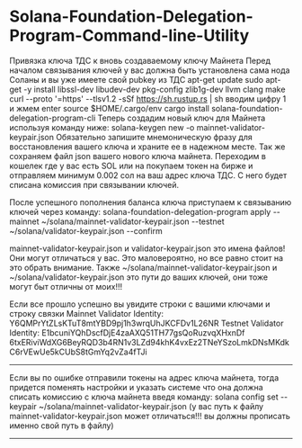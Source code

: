 # Solana-Foundation-Delegation-Program-Command-line-Utility
Привязка ключа ТДС к вновь создаваемому ключу Майнета
Перед началом связывания ключей у вас должна быть установлена сама нода Соланы и вы уже имеете свой pubkey из ТДС
apt-get update
sudo apt-get -y install libssl-dev libudev-dev pkg-config zlib1g-dev llvm clang make
curl --proto '=https' --tlsv1.2 -sSf https://sh.rustup.rs | sh
вводим цифру 1 и жмем enter
source $HOME/.cargo/env
cargo install solana-foundation-delegation-program-cli
Теперь создадим новый ключ для Майнета используя команду ниже:
solana-keygen new -o mainnet-validator-keypair.json
Обязательно запишите мнемоническую фразу для восстановления вашего ключа и храните ее в надежном месте.
Так же сохраняем файл json вашего нового ключа майнета. 
Переходим в кошелек где у вас есть SOL или на покупаем токен на бирже и отправляем минимум 0.002 сол 
на ваш адрес ключа ТДС. С него будет списана комиссия при связывании ключей.

После успешного пополнения баланса ключа приступаем к связыванию ключей через команду:
solana-foundation-delegation-program apply --mainnet ~/solana/mainnet-validator-keypair.json --testnet ~/solana/validator-keypair.json  --confirm

mainnet-validator-keypair.json и validator-keypair.json это имена файлов! Они могут отличаться у вас. 
Это маловероятно, но все равно стоит на это обрать внимание.
Также ~/solana/mainnet-validator-keypair.json и ~/solana/validator-keypair.json это пути до ваших ключей, они тоже могут быт отличны от моих!!!

Если все прошло успешно вы увидите строки с вашими ключами и строку связки
Mainnet Validator Identity: Y6QMPrYtZLsKTuT8mtYBD9pj1h3wrqUhJKCFDv1L26NR
Testnet Validator Identity: E1bcuniYQhDscfDjE4zaAXQ51TH77gsQoRuzvqXHxnDf
6txERiviWdXG6BeyRQD3b4RN1v3LZd94khK4vxEz2TNeYSzoLmkDNsMKdkC6rVEwUe5kCUbS8tGmYq2vZa4fTJi


-----------------------------------------------------------------------------------------------------------------------------
Если вы по ошибке отправили токены на адрес ключа майнета,
тогда придется поменять настройки и указать системе что она должна списать комиссию с ключа майнета введя команду:
solana config set --keypair ~/solana/mainnet-validator-keypair.json (у вас путь к файлу mainnet-validator-keypair.json может отличаться!!! вы должны
прописать именно свой путь в файлу)

------------------------------------------------------------------------------------------------------------------------------
